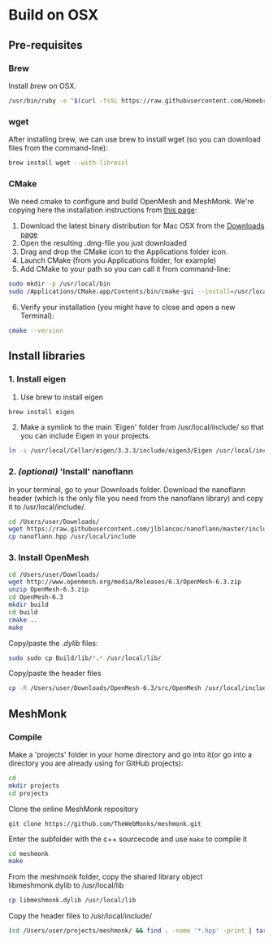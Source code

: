 # Build on OSX

## Pre-requisites
### Brew
Install *brew* on OSX. 

```bash
/usr/bin/ruby -e "$(curl -fsSL https://raw.githubusercontent.com/Homebrew/install/master/install)"
```

### wget
After installing brew, we can use brew to install wget (so you can download files from the command-line):
```bash
brew install wget --with-libressl
```

### CMake
We need cmake to configure and build OpenMesh and MeshMonk. We're copying here the installation instructions from [this page](http://tudat.tudelft.nl/projects/tudat/wiki/Install_on_Mac_OS_X#Install-CMake-on-Mac-OS-X):
1. Download the latest binary distribution for Mac OSX from the [Downloads page](https://cmake.org/download/)
2. Open the resulting .dmg-file you just downloaded
3. Drag and drop the CMake icon to the Applications folder icon.
4. Launch CMake (from you Applications folder, for example)
5. Add CMake to your path so you can call it from command-line:
```bash
sudo mkdir -p /usr/local/bin
sudo /Applications/CMake.app/Contents/bin/cmake-gui --install=/usr/local/bin
```
6. Verify your installation (you might have to close and open a new Terminal):
```bash
cmake --version
```

## Install libraries

### 1. Install eigen
1. Use brew to install eigen
```bash
brew install eigen
```
2. Make a symlink to the main 'Eigen' folder from /usr/local/include/ so that you can include Eigen in your projects.
```bash
ln -s /usr/local/Cellar/eigen/3.3.3/include/eigen3/Eigen /usr/local/include/Eigen
```

### 2. _(optional)_ 'Install' nanoflann
In your terminal, go to your Downloads folder. Download the nanoflann header (which is the only file you need from the nanoflann library) and copy it to /usr/local/include/.
```bash
cd /Users/user/Downloads/
wget https://raw.githubusercontent.com/jlblancoc/nanoflann/master/include/nanoflann.hpp
cp nanoflann.hpp /usr/local/include
```

### 3. Install OpenMesh

```bash
cd /Users/user/Downloads/
wget http://www.openmesh.org/media/Releases/6.3/OpenMesh-6.3.zip
unzip OpenMesh-6.3.zip
cd OpenMesh-6.3
mkdir build
cd build
cmake ..
make
```

Copy/paste the *.dylib* files:
```bash
sudo sudo cp Build/lib/*.* /usr/local/lib/
```

Copy/paste the header files
```bash
cp -R /Users/user/Downloads/OpenMesh-6.3/src/OpenMesh /usr/local/include/
```

## MeshMonk

### Compile
Make a 'projects' folder in your home directory and go into it(or go into a directory you are already using for GitHub projects):
```bash
cd
mkdir projects
cd projects
```
Clone the online MeshMonk repository
```
git clone https://github.com/TheWebMonks/meshmonk.git
```
Enter the subfolder with the c++ sourcecode and use `make` to compile it
```bash
cd meshmonk
make
```
From the meshmonk folder, copy the shared library object libmeshmonk.dylib to /usr/local/lib
```bash
cp libmeshmonk.dylib /usr/local/lib
```

Copy the header files to /usr/local/include/
```bash
(cd /Users/user/projects/meshmonk/ && find . -name '*.hpp' -print | tar --create --files-from -) | (cd /usr/local/include/ && sudo tar xvfp -)
```

